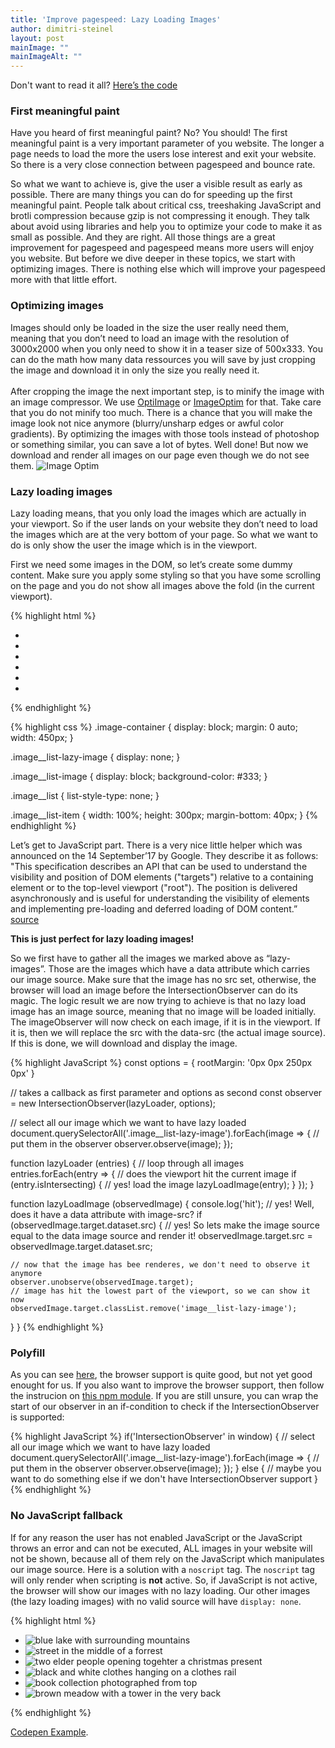 ```yaml
---
title: 'Improve pagespeed: Lazy Loading Images'
author: dimitri-steinel
layout: post
mainImage: ""
mainImageAlt: ""
--- 
```


Don't want to read it all? [Here’s the code](#snippet)

### First meaningful paint

Have you heard of first meaningful paint? No? You should! The first meaningful paint is a very important parameter of you website. The longer a page needs to load the more the users lose interest and exit your website. So there is a very close connection between pagespeed and bounce rate.

So what we want to achieve is, give the user a visible result as early as possible. There are many things you can do for speeding up the first meaningful paint. People talk about critical css, treeshaking JavaScript and brotli compression because gzip is not compressing it enough. They talk about avoid using libraries and help you to optimize your code to make it as small as possible. And they are right. All those things are a great improvement for pagespeed and pagespeed means more users will enjoy you website. But before we dive deeper in these topics, we start with optimizing images. There is nothing else which will improve your pagespeed more with that little effort.

### Optimizing images
Images should only be loaded in the size the user really need them, meaning that you don’t need to load an image with the resolution of 3000x2000 when you only need to show it in a teaser size of 500x333. You can do the math how many data ressources you will save by just cropping the image and download it in only the size you really need it.
<br/>
<br/>
After cropping the image the next important step, is to minify the image with an image compressor. We use [OptiImage](https://getoptimage.com/) or [ImageOptim](https://imageoptim.com/mac) for that. Take care that you do not minify too much. There is a chance that you will make the image look not nice anymore (blurry/unsharp edges or awful color gradients). By optimizing the images with those tools instead of photoshop or something similar, you can save a lot of bytes. Well done! But now we download and render all images on our page even though we do not see them.
![Image Optim](https://res.cloudinary.com/dsteinel/image/upload/v1524256663/imageoptim.png)


### Lazy loading images
Lazy loading means, that you only load the images which are actually in your viewport. So if the user lands on your website they don’t need to load the images which are at the very bottom of your page. So what we want to do is only show the user the image which is in the viewport.

First we need some images in the DOM, so let’s create some dummy content.
Make sure you apply some styling so that you have some scrolling on the page and you do not show all images above the fold (in the current viewport).

{% highlight html %}
<div class="image-container">
  <ul class="image__list">
    <li class="image__list-item">
      <img class="image__list-image image__list-lazy-image" data-src="http://res.cloudinary.com/dsteinel/image/upload/c_scale,w_450/v1523796300/pexels-photo-559768.jpg"
        alt="blue lake with surrounding mountains">
    </li>
    <li class="image__list-item">
      <img class="image__list-image image__list-lazy-image" data-src="http://res.cloudinary.com/dsteinel/image/upload/c_scale,w_450/v1523796305/pexels-photo-104336.jpg"
        alt="street in the middle of a forrest">
    </li>
    <li class="image__list-item">
      <img class="image__list-image image__list-lazy-image" data-src="http://res.cloudinary.com/dsteinel/image/upload/c_scale,w_450/v1523796376/les-anderson-175603.jpg"
        alt="two elder people opening togehter a christmas present">
    </li>
    <li class="image__list-item">
      <img class="image__list-image image__list-lazy-image" data-src="http://res.cloudinary.com/dsteinel/image/upload/c_scale,w_450/v1523796381/pexels-photo-737108.jpg"
        alt="black and white clothes hanging on a clothes rail">
    </li>
    <li class="image__list-item">
      <img class="image__list-image image__list-lazy-image" data-src="http://res.cloudinary.com/dsteinel/image/upload/c_scale,w_450/v1523796475/tobias-van-schneider-122288.jpg"
        alt="book collection photographed from top">
    </li>
    <li class="image__list-item">
      <img class="image__list-image image__list-lazy-image" data-src="http://res.cloudinary.com/dsteinel/image/upload/c_scale,w_450/v1523796300/pexels-photo-559768.jpg"
        alt="brown meadow with a tower in the very back">
    </li>
  </ul>
</div>
{% endhighlight %}

{% highlight css %}
.image-container {
  display: block;
  margin: 0 auto;
  width: 450px;
}

.image__list-lazy-image { 
  display: none;
}

.image__list-image {
  display: block;
  background-color: #333;
}

.image__list {
  list-style-type: none;
}

.image__list-item {
  width: 100%;
  height: 300px;
  margin-bottom: 40px;
}
{% endhighlight %}

Let’s get to JavaScript part. There is a very nice little helper which was announced on the 14 September’17 by Google. They describe it as follows:
"This specification describes an API that can be used to understand the visibility and position of DOM elements ("targets") relative to a containing element or to the top-level viewport ("root"). The position is delivered asynchronously and is useful for understanding the visibility of elements and implementing pre-loading and deferred loading of DOM content.” [source](https://www.w3.org/TR/intersection-observer/)

**This is just perfect for lazy loading images!**

So we first have to gather all the images we marked above as “lazy-images”. Those are the images which have a data attribute which carries our image source. Make sure that the image has no src set, otherwise, the browser will load an image before the IntersectionObserver can do its magic. The logic result we are now trying to achieve is that no lazy load image has an image source, meaning that no image will be loaded initially. The imageObserver will now check on each image, if it is in the viewport. If it is, then we will replace the src with the data-src (the actual image source). If this is done, we will download and display the image.

{% highlight JavaScript %}
const options = {
  rootMargin: '0px 0px 250px 0px'
}

// takes a callback as first parameter and options as second
const observer = new IntersectionObserver(lazyLoader, options);

// select all our image which we want to have lazy loaded
document.querySelectorAll('.image__list-lazy-image').forEach(image => {
  // put them in the observer
  observer.observe(image);
});

function lazyLoader (entries) {
  // loop through all images
  entries.forEach(entry => {
    // does the viewport hit the current image
    if (entry.isIntersecting) {
      // yes! load the image
      lazyLoadImage(entry);
    }
  });
}

function lazyLoadImage (observedImage) {
  console.log('hit');
  // yes! Well, does it have a data attribute with image-src?
  if (observedImage.target.dataset.src) {
    // yes! So lets make the image source equal to the data image source and render it!
    observedImage.target.src = observedImage.target.dataset.src;

    // now that the image has bee renderes, we don't need to observe it anymore
    observer.unobserve(observedImage.target);
    // image has hit the lowest part of the viewport, so we can show it now
    observedImage.target.classList.remove('image__list-lazy-image');
  }
}
{% endhighlight %}

### Polyfill
As you can see [here](https://developer.mozilla.org/en-US/docs/Web/API/Intersection_Observer_API), the browser support is quite good, but not yet good enought for us. If you also want to improve the browser support, then follow the instrucion on [this npm module](https://github.com/w3c/IntersectionObserver/tree/master/polyfill). If you are still unsure, you can wrap the start of our observer in an if-condition to check if the IntersectionObserver is supported:

{% highlight JavaScript %}
  if('IntersectionObserver' in window) {
    // select all our image which we want to have lazy loaded
    document.querySelectorAll('.image__list-lazy-image').forEach(image => {
      // put them in the observer
      observer.observe(image);
    });
  } else {
    // maybe you want to do something else if we don't have IntersectionObserver support
  }
{% endhighlight %}

### No JavaScript fallback
If for any reason the user has not enabled JavaScript or the JavaScript throws an error and can not be executed, ALL images in your website will not be shown, because all of them rely on the JavaScript which manipulates our image source.
Here is a solution with a `noscript` tag. The `noscript` tag will only render when scripting is **not** active. So, if JavaScript is not active, the browser will show our images with no lazy loading. Our other images (the lazy loading images) with no valid source will have `display: none`. 

{% highlight html %}
<noscript>
  <style>
    .image__list-lazy-image { 
      display: none;
    }
  </style>
</noscript>
<div class="image-container">
  <ul class="image__list">
    <li class="image__list-item">
      <noscript>
        <img class="image__list-image" src="http://res.cloudinary.com/dsteinel/image/upload/c_scale,w_450/v1523796300/pexels-photo-559768.jpg" alt="blue lake with surrounding mountains">
      </noscript>
      <img class="image__list-image image__list-lazy-image" data-src="http://res.cloudinary.com/dsteinel/image/upload/c_scale,w_450/v1523796300/pexels-photo-559768.jpg" alt="blue lake with surrounding mountains">
    </li>
    <li class="image__list-item">
      <noscript>
        <img class="image__list-image" src="http://res.cloudinary.com/dsteinel/image/upload/c_scale,w_450/v1523796305/pexels-photo-104336.jpg" alt="street in the middle of a forrest">
      </noscript>
      <img class="image__list-image image__list-lazy-image" data-src="http://res.cloudinary.com/dsteinel/image/upload/c_scale,w_450/v1523796305/pexels-photo-104336.jpg" alt="street in the middle of a forrest">
    </li>
    <li class="image__list-item">
      <noscript>
        <img class="image__list-image" src="http://res.cloudinary.com/dsteinel/image/upload/c_scale,w_450/v1523796376/les-anderson-175603.jpg" alt="two elder people opening togehter a christmas present">
      </noscript>
      <img class="image__list-image image__list-lazy-image" data-src="http://res.cloudinary.com/dsteinel/image/upload/c_scale,w_450/v1523796376/les-anderson-175603.jpg" alt="two elder people opening togehter a christmas present">
    </li>
    <li class="image__list-item">
      <noscript>
        <img class="image__list-image" src="http://res.cloudinary.com/dsteinel/image/upload/c_scale,w_450/v1523796381/pexels-photo-737108.jpg" alt="black and white clothes hanging on a clothes rail">
      </noscript>
      <img class="image__list-image image__list-lazy-image" data-src="http://res.cloudinary.com/dsteinel/image/upload/c_scale,w_450/v1523796381/pexels-photo-737108.jpg" alt="black and white clothes hanging on a clothes rail">
    </li>
    <li class="image__list-item">
      <noscript>
        <img class="image__list-image" src="http://res.cloudinary.com/dsteinel/image/upload/c_scale,w_450/v1523796475/tobias-van-schneider-122288.jpg" alt="book collection photographed from top">
      </noscript>
      <img class="image__list-image image__list-lazy-image" data-src="http://res.cloudinary.com/dsteinel/image/upload/c_scale,w_450/v1523796475/tobias-van-schneider-122288.jpg" alt="book collection photographed from top">
    </li>
    <li class="image__list-item">
      <noscript>
        <img class="image__list-image" src="http://res.cloudinary.com/dsteinel/image/upload/c_scale,w_450/v1523796300/pexels-photo-559768.jpg" alt="brown meadow with a tower in the very back">
      </noscript>
      <img class="image__list-image image__list-lazy-image" data-src="http://res.cloudinary.com/dsteinel/image/upload/c_scale,w_450/v1523796300/pexels-photo-559768.jpg" alt="brown meadow with a tower in the very back">
    </li>
  </ul>
</div>
{% endhighlight %}

<div id="snippet"></div>

[Codepen Example](https://codepen.io/dSteinel/pen/mxYZdp).